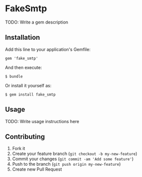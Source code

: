 # FakeSmtp

TODO: Write a gem description

## Installation

Add this line to your application's Gemfile:

    gem 'fake_smtp'

And then execute:

    $ bundle

Or install it yourself as:

    $ gem install fake_smtp

## Usage

TODO: Write usage instructions here

## Contributing

1. Fork it
2. Create your feature branch (`git checkout -b my-new-feature`)
3. Commit your changes (`git commit -am 'Add some feature'`)
4. Push to the branch (`git push origin my-new-feature`)
5. Create new Pull Request
